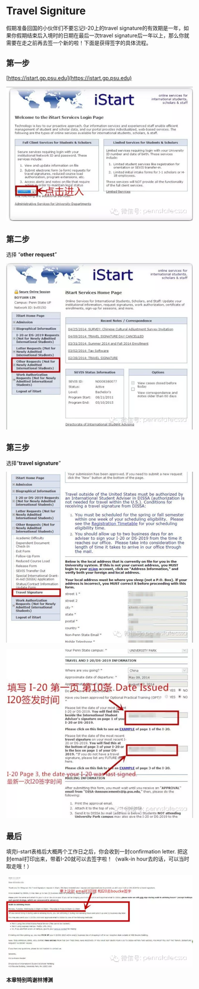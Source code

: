 # Travel Signiture

假期准备回国的小伙伴们不要忘记I-20上的travel signature的有效期是一年，如果你假期结束后入境时的日期在最后一次travel signature后一年以上，那么你就需要在走之前再去签一个新的啦！下面是获得签字的具体流程。

## 第一步

[https://istart.gp.psu.edu](https://istart.gp.psu.edu)

![](../.gitbook/assets/image%20%2894%29.png)

## 第二步

选择 “**other request**”

![](../.gitbook/assets/image%20%2867%29.png)

## 第三步

选择“**travel signature**”

![](../.gitbook/assets/image%20%28111%29.png)

![](../.gitbook/assets/image%20%281%29.png)

## 最后

填完i-start表格后大概两个工作日之后，你会收到一封confirmation letter. 把这封email打印出来，带着I-20就可以去签字啦！（walk-in hour去的话，可以当时取走哦！）

![](../.gitbook/assets/image%20%28188%29.png)

#### 本章特别鸣谢林博渊

